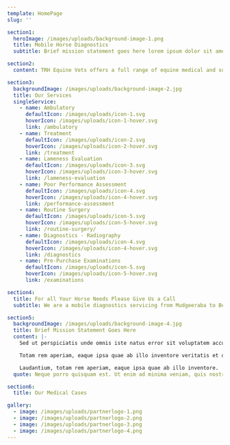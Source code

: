 ```yaml
---
template: HomePage
slug: '' 

section1:
  heroImage: /images/uploads/background-image-1.png
  title: Mobile Horse Diagnostics
  subtitle: Brief mission statement goes here lorem ipsum dolor sit amed dolore eu fugiat nulla pariatu.

section2:
  content: TRH Equine Vets offers a full range of equine medical and surgical services. Our team of veterinarians is trained to conduct everything from general health and wellness exams to intensive care and diagnostic services for your horses.

section3:
  backgroundImage: /images/uploads/background-image-2.jpg
  title: Our Services
  singleService:
    - name: Ambulatory
      defaultIcon: /images/uploads/icon-1.svg
      hoverIcon: /images/uploads/icon-1-hover.svg
      link: /ambulatory
    - name: Treatment
      defaultIcon: /images/uploads/icon-2.svg
      hoverIcon: /images/uploads/icon-2-hover.svg
      link: /treatment
    - name: Lameness Evaluation
      defaultIcon: /images/uploads/icon-3.svg
      hoverIcon: /images/uploads/icon-3-hover.svg
      link: /lameness-evaluation
    - name: Poor Performance Assessment
      defaultIcon: /images/uploads/icon-4.svg
      hoverIcon: /images/uploads/icon-4-hover.svg
      link: /performance-assessment
    - name: Routine Surgery
      defaultIcon: /images/uploads/icon-5.svg
      hoverIcon: /images/uploads/icon-5-hover.svg
      link: /routine-surgery/
    - name: Diagnostics - Radiography
      defaultIcon: /images/uploads/icon-4.svg
      hoverIcon: /images/uploads/icon-4-hover.svg
      link: /diagnostics
    - name: Pre-Purchase Examinations
      defaultIcon: /images/uploads/icon-5.svg
      hoverIcon: /images/uploads/icon-5-hover.svg
      link: /examinations

section4:
  title: For all Your Horse Needs Please Give Us a Call
  subtitle: We are a mobile diagnostics servicing from Mudgeeraba to Beaudesert on a basic call out fee.

section5:
  backgroundImage: /images/uploads/background-image-4.jpg
  title: Brief Mission Statement Goes Here
  content: |-
    Sed ut perspiciatis unde omnis iste natus error sit voluptatem accusantium doloremque laudantium, totam rem.

    Totam rem aperiam, eaque ipsa quae ab illo inventore veritatis et quasi architecto beatae vitae dicta sunt explicabo. Nemo enim ipsam voluptatem quia voluptas sit aspernatur aut odit aut fugit, sedquiaconsequuntur magni dolores eos qui ratione voluptatem sequi nesciunt.

    Laudantium, totam rem aperiam, eaque ipsa quae ab illo inventore.
  quote: Neque porro quisquam est. Ut enim ad minima veniam, quis nostrum exercitationem ullam corporis suscipit laboriosam.

section6:
  title: Our Medical Cases

gallery:
  - image: /images/uploads/partnerlogo-1.png
  - image: /images/uploads/partnerlogo-2.png
  - image: /images/uploads/partnerlogo-3.png
  - image: /images/uploads/partnerlogo-4.png
---
```

